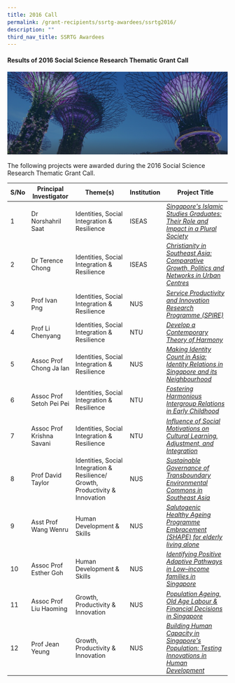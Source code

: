 ```yaml
---
title: 2016 Call
permalink: /grant-recipients/ssrtg-awardees/ssrtg2016/
description: ""
third_nav_title: SSRTG Awardees
---
```

#### **Results of 2016 Social Science Research Thematic Grant Call**
![](/images/hero-banner.png)

The following projects were awarded during the 2016 Social Science Research Thematic Grant Call. 


| S/No | Principal<br>Investigator | Theme(s) | Institution | Project Title |
| -------- | -------- | -------- | -------- | -------- |
| 1 | Dr Norshahril Saat |  Identities, Social Integration &amp; Resilience | ISEAS |*[Singapore's Islamic Studies Graduates: Their Role and Impact in a Plural Society](https://www.ssrc.edu.sg/projects-funded/ssrtg/norshahril2016/)*  |
| 2 |  Dr Terence Chong | Identities, Social Integration &amp; Resilience | ISEAS |*[Christianity in Southeast Asia: Comparative Growth, Politics and Networks in Urban Centres](https://www.ssrc.edu.sg/projects/thematic-grant/terence2016/)* |
| 3 |  Prof Ivan Png | Identities, Social Integration &amp; Resilience | NUS | *[Service Productivity and Innovation Research Programme (SPIRE)](https://www.ssrc.edu.sg/projects-funded/ssrtg/ivan2016/)* |
| 4 |  Prof Li Chenyang | Identities, Social Integration &amp; Resilience | NTU | *[Develop a Contemporary Theory of Harmony](https://www.ssrc.edu.sg/projects-awarded/thematic-grant/chenyang2016/)* |
| 5 |  Assoc Prof Chong Ja Ian | Identities, Social Integration &amp; Resilience | NUS |*[Making Identity Count in Asia: Identity Relations in Singapore and its Neighbourhood](https://www.ssrc.edu.sg/projects/thematic-grant/ian2016/)* |
| 6 |  Assoc Prof Setoh Pei Pei | Identities, Social Integration &amp; Resilience | NTU | *[Fostering Harmonious Intergroup Relations in Early Childhood](https://www.ssrc.edu.sg/projects/thematic-grant/peipei2016/)* |
| 7 |  Assoc Prof Krishna Savani | Identities, Social Integration &amp; Resilience | NTU | *[Influence of Social Motivations on Cultural Learning, Adjustment, and Integration](https://www.ssrc.edu.sg/projects/thematic-grant/krishna2016/)* |
| 8 |  Prof David Taylor | Identities, Social Integration &amp; Resilience/ Growth, Productivity &amp; Innovation | NUS | *[Sustainable Governance of Transboundary Environmental Commons in Southeast Asia](https://www.ssrc.edu.sg/projects/thematic-grant/david2016/)* |
| 9 |  Asst Prof Wang Wenru |  Human Development &amp; Skills | NUS |*[Salutogenic Healthy Ageing Programme Embracement (SHAPE) for elderly living alone](https://www.ssrc.edu.sg/projects/thematic-grant/wenru2016/)* |
| 10 |  Assoc Prof Esther Goh | Human Development &amp; Skills |  NUS | *[Identifying Positive Adaptive Pathways in Low–income families in Singapore](https://www.ssrc.edu.sg/projects/thematic-grant/esther2016/)* |
| 11 | Assoc Prof Liu Haoming| Growth, Productivity &amp; Innovation | NUS |*[Population Ageing, Old Age Labour &amp; Financial Decisions in Singapore](https://www.ssrc.edu.sg/projects/thematic-grant/haoming2016/)*  |
| 12 |   Prof Jean Yeung | Growth, Productivity &amp; Innovation | NUS | *[Building Human Capacity in Singapore's Population: Testing Innovations in Human Development](https://www.ssrc.edu.sg/projects/thematic-grant/jean2016/)* |